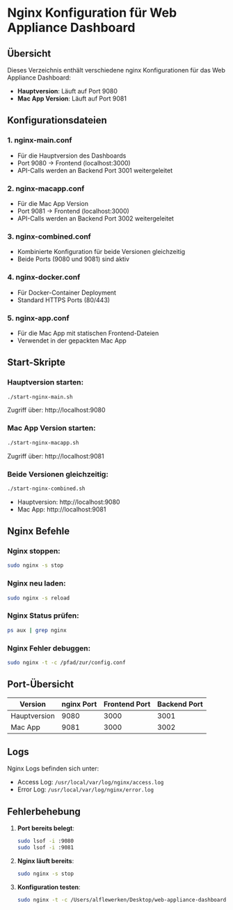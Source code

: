 # Nginx Konfiguration für Web Appliance Dashboard

## Übersicht

Dieses Verzeichnis enthält verschiedene nginx Konfigurationen für das Web Appliance Dashboard:

- **Hauptversion**: Läuft auf Port 9080
- **Mac App Version**: Läuft auf Port 9081

## Konfigurationsdateien

### 1. nginx-main.conf
- Für die Hauptversion des Dashboards
- Port 9080 → Frontend (localhost:3000)
- API-Calls werden an Backend Port 3001 weitergeleitet

### 2. nginx-macapp.conf
- Für die Mac App Version
- Port 9081 → Frontend (localhost:3000)
- API-Calls werden an Backend Port 3002 weitergeleitet

### 3. nginx-combined.conf
- Kombinierte Konfiguration für beide Versionen gleichzeitig
- Beide Ports (9080 und 9081) sind aktiv

### 4. nginx-docker.conf
- Für Docker-Container Deployment
- Standard HTTPS Ports (80/443)

### 5. nginx-app.conf
- Für die Mac App mit statischen Frontend-Dateien
- Verwendet in der gepackten Mac App

## Start-Skripte

### Hauptversion starten:
```bash
./start-nginx-main.sh
```
Zugriff über: http://localhost:9080

### Mac App Version starten:
```bash
./start-nginx-macapp.sh
```
Zugriff über: http://localhost:9081

### Beide Versionen gleichzeitig:
```bash
./start-nginx-combined.sh
```
- Hauptversion: http://localhost:9080
- Mac App: http://localhost:9081

## Nginx Befehle

### Nginx stoppen:
```bash
sudo nginx -s stop
```

### Nginx neu laden:
```bash
sudo nginx -s reload
```

### Nginx Status prüfen:
```bash
ps aux | grep nginx
```

### Nginx Fehler debuggen:
```bash
sudo nginx -t -c /pfad/zur/config.conf
```

## Port-Übersicht

| Version | nginx Port | Frontend Port | Backend Port |
|---------|------------|---------------|--------------|
| Hauptversion | 9080 | 3000 | 3001 |
| Mac App | 9081 | 3000 | 3002 |

## Logs

Nginx Logs befinden sich unter:
- Access Log: `/usr/local/var/log/nginx/access.log`
- Error Log: `/usr/local/var/log/nginx/error.log`

## Fehlerbehebung

1. **Port bereits belegt**: 
   ```bash
   sudo lsof -i :9080
   sudo lsof -i :9081
   ```

2. **Nginx läuft bereits**:
   ```bash
   sudo nginx -s stop
   ```

3. **Konfiguration testen**:
   ```bash
   sudo nginx -t -c /Users/alflewerken/Desktop/web-appliance-dashboard/nginx/nginx-main.conf
   ```
